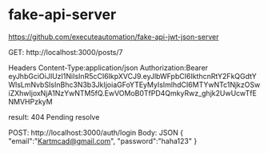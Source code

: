 # fake-api-server

https://github.com/executeautomation/fake-api-jwt-json-server

GET: http://localhost:3000/posts/7

Headers 
Content-Type:application/json
Authorization:Bearer eyJhbGciOiJIUzI1NiIsInR5cCI6IkpXVCJ9.eyJlbWFpbCI6IkthcnRtY2FkQGdtYWlsLmNvbSIsInBhc3N3b3JkIjoiaGFoYTEyMyIsImlhdCI6MTYwNTc1NjkzOSwiZXhwIjoxNjA1NzYwNTM5fQ.EwVOMoB0TfPD4QmkyRwz_ghjk2UwUcwTfENMVHPzkyM

result: 404
Pending resolve

POST: http://localhost:3000/auth/login
Body: JSON
{
    "email":"Kartmcad@gmail.com",
    "password":"haha123"
}